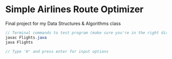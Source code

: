 # Simple Airlines Route Optimizer

Final project for my Data Structures & Algorithms class

```csharp
// Terminal commands to test program (make sure you're in the right directory when running this)
javac Flights.java
java Flights

// Type 'H' and press enter for input options
```
